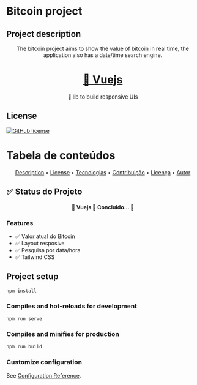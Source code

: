 # Bitcoin project

## Project description
<p align="center">The bitcoin project aims to show the value of bitcoin in real time, the application also has a date/time search engine.</p>

<h1 align="center">
    <a href="https://vuejs.org">🔗 Vuejs</a>
</h1>
<p align="center">🚀 lib to build responsive UIs</p>

## License

[![GitHub license](https://img.shields.io/github/license/EmersonAraujonb/bitcoin_project)](https://github.com/EmersonAraujonb/bitcoin_project/blob/main/LICENSE)

Tabela de conteúdos
=================
<p align="center">
 <a href="#project-description">Description</a> •
 <a href="#license">License</a> • 
 <a href="#tecnologias">Tecnologias</a> • 
 <a href="#contribuicao">Contribuição</a> • 
 <a href="#licenc-a">Licença</a> • 
 <a href="#autor">Autor</a>
</p>

## ✅ Status do Projeto
<h4 align="center"> 
	🚀  Vuejs 🚀 Concluido...  🚀
</h4>

### Features

- ✅ Valor atual do Bitcoin
- ✅ Layout resposive
- ✅ Pesquisa por data/hora
- ✅ Tailwind CSS

## Project setup
```
npm install
```

### Compiles and hot-reloads for development
```
npm run serve
```

### Compiles and minifies for production
```
npm run build
```

### Customize configuration
See [Configuration Reference](https://cli.vuejs.org/config/).
